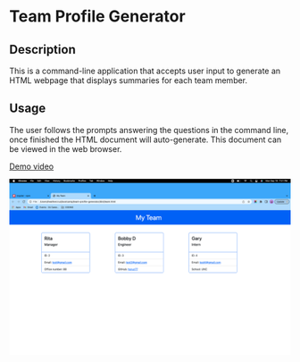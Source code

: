 # Team Profile Generator

## Description
This is a command-line application that accepts user input to generate an HTML webpage that displays summaries for each team member.

## Usage
The user follows the prompts answering the questions in the command line, once finished the HTML document will auto-generate. This document can be viewed in the web browser.

[Demo video](https://drive.google.com/file/d/1ytDugAsq_7AXacFZ8mfckjDl6-QA8I0f/view?usp=sharing)





![Screenshot](./images/Screen%20Shot%202022-09-19%20at%207.51.21%20PM.png)
